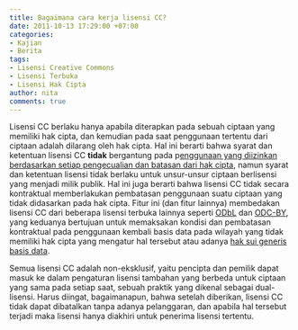 ```yaml
---
title: Bagaimana cara kerja lisensi CC?
date: 2011-10-13 17:29:00 +07:00
categories:
- Kajian
- Berita
tags:
- Lisensi Creative Commons
- Lisensi Terbuka
- Lisensi Hak Cipta
author: nita
comments: true
---
```


Lisensi CC berlaku hanya apabila diterapkan pada sebuah ciptaan yang memiliki hak cipta, dan kemudian pada saat penggunaan tertentu dari ciptaan adalah dilarang oleh hak cipta. Hal ini berarti bahwa syarat dan ketentuan lisensi CC **tidak** bergantung pada p[enggunaan yang diizinkan berdasarkan setiap pengecualian dan batasan dari hak cipta](http://wiki.creativecommons.or.id/FAQ#Apakah_lisensi_Creative_Commons_memengaruhi_semua_pengeculian_dan_pembatasan_hak_cipta_seperti_penggunaan_wajar.3F), namun syarat dan ketentuan lisensi tidak berlaku untuk unsur-unsur ciptaan berlisensi yang menjadi milik publik. Hal ini juga berarti bahwa lisensi CC tidak secara kontraktual memberlakukan pembatasan penggunaan suatu ciptaan yang tidak didasarkan pada hak cipta. Fitur ini (dan fitur lainnya) membedakan lisensi CC dari beberapa lisensi terbuka lainnya seperti [ODbL](http://opendatacommons.org/licenses/odbl/) dan [ODC-BY](http://opendatacommons.org/licenses/by/), yang keduanya bertujuan untuk memaksakan kondisi dan pembatasan kontraktual pada penggunaan kembali basis data pada wilayah yang tidak memiliki hak cipta yang mengatur hal tersebut atau adanya [hak sui generis basis data](http://wiki.creativecommons.or.id/FAQ#Dapatkah_saya_menerapkan_lisensi_Creative_Commons_terhadap_data_atau_basis_data.3F).

Semua lisensi CC adalah non-eksklusif, yaitu pencipta dan pemilik dapat masuk ke dalam pengaturan lisensi tambahan yang berbeda untuk ciptaan yang sama pada setiap saat, sebuah praktik yang dikenal sebagai dual-lisensi. Harus diingat, bagaimanapun, bahwa setelah diberikan, lisensi CC tidak dapat dibatalkan tanpa adanya pelanggaran, dan apabila hal tersebut terjadi maka lisensi hanya diakhiri untuk penerima lisensi tertentu.

